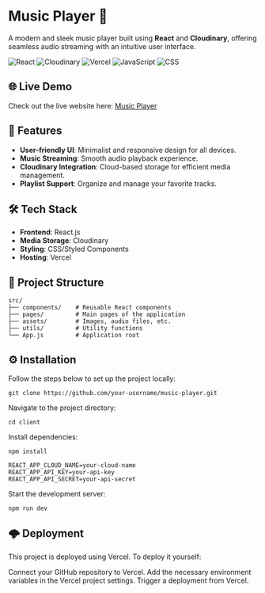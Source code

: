 # Music Player 🎵

A modern and sleek music player built using **React** and **Cloudinary**, offering seamless audio streaming with an intuitive user interface.

![React](https://img.shields.io/badge/React-61DAFB?style=for-the-badge&logo=react&logoColor=white)
![Cloudinary](https://img.shields.io/badge/Cloudinary-3448C5?style=for-the-badge&logo=cloudinary&logoColor=white)
![Vercel](https://img.shields.io/badge/Vercel-000000?style=for-the-badge&logo=vercel&logoColor=white)
![JavaScript](https://img.shields.io/badge/JavaScript-F7DF1E?style=for-the-badge&logo=javascript&logoColor=black)
![CSS](https://img.shields.io/badge/CSS-1572B6?style=for-the-badge&logo=css3&logoColor=white)

## 🌐 Live Demo
Check out the live website here: [Music Player](https://music-player-pi-kohl.vercel.app/)

## 🚀 Features
- **User-friendly UI**: Minimalist and responsive design for all devices.
- **Music Streaming**: Smooth audio playback experience.
- **Cloudinary Integration**: Cloud-based storage for efficient media management.
- **Playlist Support**: Organize and manage your favorite tracks.

## 🛠️ Tech Stack
- **Frontend**: React.js
- **Media Storage**: Cloudinary
- **Styling**: CSS/Styled Components
- **Hosting**: Vercel

## 📂 Project Structure
```plaintext
src/
├── components/    # Reusable React components
├── pages/         # Main pages of the application
├── assets/        # Images, audio files, etc.
├── utils/         # Utility functions
└── App.js         # Application root
```
## ⚙️ Installation
Follow the steps below to set up the project locally:
```Clone the repository:
git clone https://github.com/your-username/music-player.git
```
Navigate to the project directory:
```
cd client
```
Install dependencies:
```
npm install
```
```Set up Cloudinary:
REACT_APP_CLOUD_NAME=your-cloud-name
REACT_APP_API_KEY=your-api-key
REACT_APP_API_SECRET=your-api-secret
```
Start the development server:
```
npm run dev
```
## 🌩️ Deployment
This project is deployed using Vercel. To deploy it yourself:

Connect your GitHub repository to Vercel.
Add the necessary environment variables in the Vercel project settings.
Trigger a deployment from Vercel.

